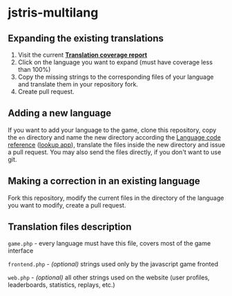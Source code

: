 # jstris-multilang

## Expanding the existing translations
1. Visit the current **[Translation coverage report](https://jezevec10.github.io/jstris-multilang/)**
2. Click on the language you want to expand (must have coverage less than 100%)
3. Copy the missing strings to the corresponding files of your language and translate them in your repository fork.
4. Create pull request.

## Adding a new language
If you want to add your language to the game, clone this repository, copy the `en` directory and name the new directory according the [Language code reference](http://www.lingoes.net/en/translator/langcode.htm) ([lookup app](https://r12a.github.io/app-subtags/)), translate the files inside the new directory and issue a pull request. You may also send the files directly, if you don't want to use git.

## Making a correction in an existing language
Fork this repository, modify the current files in the directory of the language you want to modify, create a pull request.

## Translation files description
`game.php` - every language must have this file, covers most of the game interface

`frontend.php` - *(optional)* strings used only by the javascript game fronted

`web.php` - *(optional)* all other strings used on the website (user profiles, leaderboards, statistics, replays, etc.)
